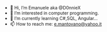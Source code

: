 - 👋 Hi, I’m Emanuele aka @D0nnieX
- 👀 I’m interested in computer programming.
- 🌱 I’m currently learning C#,SQL, Angular...
- 📫 How to reach me: e.mantovano@yahoo.it

<!---
D0nnieX/D0nnieX is a ✨ special ✨ repository because its `README.md` (this file) appears on your GitHub profile.
You can click the Preview link to take a look at your changes.
--->
